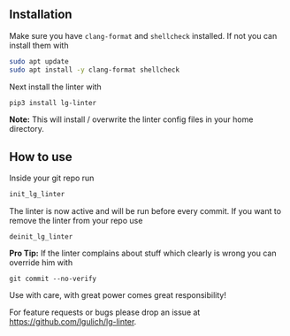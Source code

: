 ## Installation
Make sure you have `clang-format` and `shellcheck` installed. If not you can install them with
```sh
sudo apt update
sudo apt install -y clang-format shellcheck
```
Next install the linter with
```sh
pip3 install lg-linter
```
**Note:** This will install / overwrite the linter config files in your home directory.

## How to use
Inside your git repo run
```sh
init_lg_linter
```
The linter is now active and will be run before every commit.
If you want to remove the linter from your repo use
```
deinit_lg_linter
```

**Pro Tip:** If the linter complains about stuff which clearly is wrong you can override him with
```
git commit --no-verify
```
Use with care, with great power comes great responsibility!

For feature requests or bugs please drop an issue at https://github.com/lgulich/lg-linter.
